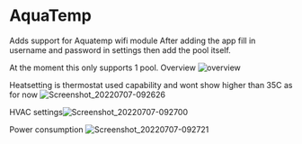 # AquaTemp

Adds support for Aquatemp wifi module
After adding the app fill in username and password in settings then add the pool itself.

At the moment this only supports 1 pool.
Overview
![overview](https://user-images.githubusercontent.com/2908644/177781776-84cb988b-071f-4df4-920e-3000de1b5ae1.png)

Heatsetting is thermostat used capability and wont show higher than 35C as for now
![Screenshot_20220707-092626](https://user-images.githubusercontent.com/2908644/177781960-e3c9d9fb-8688-4e37-99b5-52e79b0effc5.png)

HVAC settings![Screenshot_20220707-092700](https://user-images.githubusercontent.com/2908644/177782041-5171a2f0-9413-4676-9954-a9e924acc1cb.png)

Power consumption
![Screenshot_20220707-092721](https://user-images.githubusercontent.com/2908644/177782086-70a07d1d-9a08-4c29-98bb-f5f69d4cf354.png)
